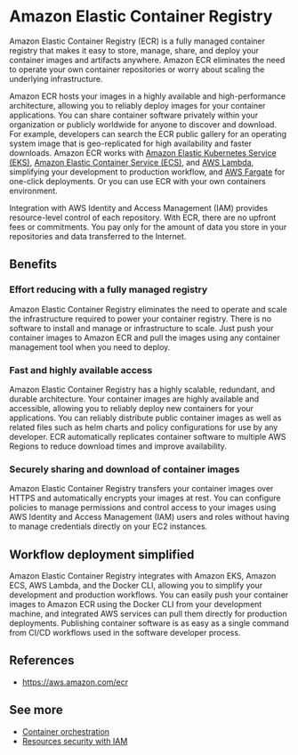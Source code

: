 # Amazon Elastic Container Registry

Amazon Elastic Container Registry (ECR) is a fully managed container registry that makes it easy to store, manage, share, and deploy your container images and artifacts anywhere. Amazon ECR eliminates the need to operate your own container repositories or worry about scaling the underlying infrastructure.

Amazon ECR hosts your images in a highly available and high-performance architecture, allowing you to reliably deploy images for your container applications. You can share container software privately within your organization or publicly worldwide for anyone to discover and download. For example, developers can search the ECR public gallery for an operating system image that is geo-replicated for high availability and faster downloads. Amazon ECR works with [Amazon Elastic Kubernetes Service (EKS)](https://aws.amazon.com/eks/), [Amazon Elastic Container Service (ECS)](https://aws.amazon.com/ecs/), and [AWS Lambda](https://aws.amazon.com/lambda/), simplifying your development to production workflow, and [AWS Fargate](https://aws.amazon.com/fargate/) for one-click deployments. Or you can use ECR with your own containers environment.

Integration with AWS Identity and Access Management (IAM) provides resource-level control of each repository. With ECR, there are no upfront fees or commitments. You pay only for the amount of data you store in your repositories and data transferred to the Internet.

## Benefits

### Effort reducing with a fully managed registry

Amazon Elastic Container Registry eliminates the need to operate and scale the infrastructure required to power your container registry. There is no software to install and manage or infrastructure to scale. Just push your container images to Amazon ECR and pull the images using any container management tool when you need to deploy.

### Fast and highly available access

Amazon Elastic Container Registry has a highly scalable, redundant, and durable architecture. Your container images are highly available and accessible, allowing you to reliably deploy new containers for your applications. You can reliably distribute public container images as well as related files such as helm charts and policy configurations for use by any developer. ECR automatically replicates container software to multiple AWS Regions to reduce download times and improve availability.

### Securely sharing and download of container images

Amazon Elastic Container Registry transfers your container images over HTTPS and automatically encrypts your images at rest. You can configure policies to manage permissions and control access to your images using AWS Identity and Access Management (IAM) users and roles without having to manage credentials directly on your EC2 instances.

## Workflow deployment simplified

Amazon Elastic Container Registry integrates with Amazon EKS, Amazon ECS, AWS Lambda, and the Docker CLI, allowing you to simplify your development and production workflows. You can easily push your container images to Amazon ECR using the Docker CLI from your development machine, and integrated AWS services can pull them directly for production deployments. Publishing container software is as easy as a single command from CI/CD workflows used in the software developer process.

## References

- https://aws.amazon.com/ecr

## See more

- [Container orchestration](./container_orchestration.md)
- [Resources security with IAM](./iam.md)
